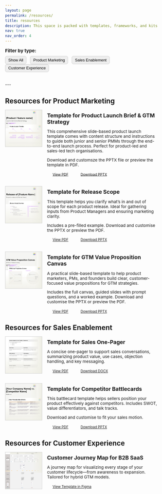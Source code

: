 ```yaml
---
layout: page
permalink: /resources/
title: resources
description: This space is packed with templates, frameworks, and kits built from real-world experience in product marketing, sales enablement, and CX. Each resource is tested in the field and designed to help you solve problems, align teams, and get better results. Whether you're launching a feature or refining your messaging, these tools are here to save time and bring structure. Scroll down, grab what you need, and make it yours.
nav: true
nav_order: 4
---
```


<!-- Filter Buttons -->
<div style="margin-bottom: 2rem;">
  <strong style="font-size: 0.95rem;">Filter by type:</strong>
  <div style="margin-top: 0.5rem;">
    <button class="filter-btn" onclick="filterResources('all')">Show All</button>
    <button class="filter-btn" onclick="filterResources('product-marketing')">Product Marketing</button>
    <button class="filter-btn" onclick="filterResources('sales-enablement')">Sales Enablement</button>
    <button class="filter-btn" onclick="filterResources('customer-experience')">Customer Experience</button>
  </div>
</div>
---
<!-- RESOURCE SECTIONS -->

<!-- PRODUCT MARKETING -->
<div class="resource-group product-marketing">
  <h2>Resources for Product Marketing</h2>
  <div style="display: flex; gap: 1rem; align-items: flex-start; margin-bottom: 2rem;">
    <img src="/assets/img/thumbnail-product-launch-brief-gtm-strategy.jpg" alt="Icon in beige of a presentation" style="width: 120px; height: auto; border: 1px solid #ccc;" />
    <div>
      <h3>Template for Product Launch Brief & GTM Strategy</h3>
      <p style="font-size: 0.85rem;">This comprehensive slide-based product launch template comes with content structure and instructions to guide both junior and senior PMMs through the end-to-end launch process. Perfect for product-led and sales-led tech organisations.</p>
      <p style="font-size: 0.85rem;">Download and customsze the PPTX file or preview the template in PDF.</p>
      <a href="https://sergiolozano.com/assets/resources/template-product-launch-brief-gtm-strategy.pdf" class="btn btn--primary">View PDF</a>
      <a href="https://sergiolozano.com/assets/resources/template-product-launch-brief-gtm-strategy.pptx" class="btn">Download PPTX</a>
    </div>
  </div>

  <div style="display: flex; gap: 1rem; align-items: flex-start; margin-bottom: 2rem;">
    <img src="/assets/img/thumbnail-release-scope.jpg" alt="Icon in beige of a presentation" style="width: 120px; height: auto; border: 1px solid #ccc;" />
    <div>
      <h3>Template for Release Scope</h3>
      <p style="font-size: 0.85rem;">This template helps you clarify what’s in and out of scope for each product release. Ideal for gathering inputs from Product Managers and ensuring marketing clarity.</p>
      <p style="font-size: 0.85rem;">Includes a pre-filled example. Download and customise the PPTX or preview the PDF.</p>
      <a href="https://sergiolozano.com/assets/resources/template-release-scope.pdf" class="btn btn--primary">View PDF</a>
      <a href="https://sergiolozano.com/assets/resources/template-release-scope.pptx" class="btn">Download PPTX</a>
    </div>
  </div>
</div>

  <div style="display: flex; gap: 1rem; align-items: flex-start; margin-bottom: 2rem;">
    <img src="/assets/img/thumbnail-gtm-value-prop-canvas.jpg" alt="Icon in beige of a presentation" style="width: 120px; height: auto; border: 1px solid #ccc;" />
    <div>
      <h3>Template for GTM Value Proposition Canvas</h3>
      <p style="font-size: 0.85rem;">A practical slide-based template to help product marketers, PMs, and founders build clear, customer-focused value propositions for GTM strategies.</p>
      <p style="font-size: 0.85rem;">Includes the full canvas, guided slides with prompt questions, and a worked example. Download and customise the PPTX or preview the PDF.</p>
      <a href="https://sergiolozano.com/assets/resources/template-value-prop-canvas-gtm.pdf" class="btn btn--primary">View PDF</a>
      <a href="https://sergiolozano.com/assets/resources/template-value-prop-canvas-gtm.pptx" class="btn">Download PPTX</a>
    </div>
  </div>
</div>


<!-- SALES ENABLEMENT -->
<div class="resource-group sales-enablement">
  <h2>Resources for Sales Enablement</h2>
  <div style="display: flex; gap: 1rem; align-items: flex-start; margin-bottom: 2rem;">
    <img src="/assets/img/thumbnail-one-pager-sales-enablement.jpg" alt="Icon of a file" style="width: 120px; height: auto; border: 1px solid #ccc;" />
    <div>
      <h3>Template for Sales One-Pager</h3>
      <p style="font-size: 0.85rem;">A concise one-pager to support sales conversations, summarizing product value, use cases, objection handling, and key messaging.</p>
      <a href="https://sergiolozano.com/assets/resources/template-one-pager-for-use-cases-sales-conversations.pdf" class="btn btn--primary">View PDF</a>
      <a href="https://sergiolozano.com/assets/resources/template-one-pager-for-use-cases-sales-conversations.docx" class="btn">Download DOCX</a>
    </div>
  </div>

  <div style="display: flex; gap: 1rem; align-items: flex-start; margin-bottom: 2rem;">
    <img src="/assets/img/thumbnail-competitor-battlecard.jpg" alt="Battlecard icon" style="width: 120px; height: auto; border: 1px solid #ccc;" />
    <div>
      <h3>Template for Competitor Battlecards</h3>
      <p style="font-size: 0.85rem;">This battlecard template helps sellers position your product effectively against competitors. Includes SWOT, value differentiators, and talk tracks.</p>
      <p style="font-size: 0.85rem;">Download and customise to fit your sales motion.</p>
      <a href="https://sergiolozano.com/assets/resources/template-competitor-battlecard.pdf" class="btn btn--primary">View PDF</a>
      <a href="https://sergiolozano.com/assets/resources/template-competitor-battlecard.pptx" class="btn">Download PPTX</a>
    </div>
  </div>
</div>



<!-- CUSTOMER EXPERIENCE -->
<div class="resource-group customer-experience">
  <h2>Resources for Customer Experience</h2>
  <div style="display: flex; gap: 1rem; align-items: flex-start; margin-bottom: 2rem;">
    <img src="/assets/img/thumbnail-customer-journey-map-carrousel.jpg" alt="Customer Journey Map thumbnail" style="width: 120px; height: auto; border: 1px solid #ccc;" />
    <div>
      <h3>Customer Journey Map for B2B SaaS</h3>
      <p style="font-size: 0.85rem;">A journey map for visualizing every stage of your customer lifecycle—from awareness to expansion. Tailored for hybrid GTM models.</p>
      <a href="https://www.figma.com/community/file/1502648775036013780/customer-journey-map-b2b-saas-products" class="btn btn--primary">View Template in Figma</a>
    </div>
  </div>
</div>

<!-- JavaScript Filtering Logic -->
<script>
function filterResources(category) {
  const groups = document.querySelectorAll('.resource-group');
  groups.forEach(group => {
    if (category === 'all' || group.classList.contains(category)) {
      group.style.display = 'block';
    } else {
      group.style.display = 'none';
    }
  });
}
</script>


<!-- Optional Styling for Buttons filter -->
<style>
.filter-btn {
  padding: 0.3rem 0.6rem;
  margin-right: 0.5rem;
  background-color: #eee;
  border: 1px solid #ccc;
  border-radius: 6px;
  cursor: pointer;
  font-size: 0.8rem;
}
.filter-btn:hover {
  background-color: #ddd;
}
</style>

<!-- Optional Styling for Headers -->
<style>
h2 {
  font-size: 1.4rem;
  font-weight: bold;
  margin-bottom: 1rem;
}

h3 {
  font-size: 1.1rem;
  font-weight: bold;
  margin-top: 0.5rem;
  margin-bottom: 0.5rem;
}
</style>

<!-- Optional Styling for Buttons -->
<style>
.btn {
  padding: 0.54rem 1.14rem;
  border-radius: 0.5rem;
  font-size: 0.71rem;
}
</style>